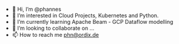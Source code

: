 - 👋 Hi, I’m @phannes
- 👀 I’m interested in Cloud Projects, Kubernetes and Python.
- 🌱 I’m currently learning Apache Beam - GCP Dataflow modelling
- 💞️ I’m looking to collaborate on ...
- 📫 How to reach me phn@ordix.de

<!---
phannes/phannes is a ✨ special ✨ repository because its `README.md` (this file) appears on your GitHub profile.
You can click the Preview link to take a look at your changes.
--->
